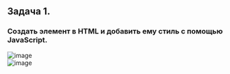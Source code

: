 ## Задача 1.   
### Создать элемент в HTML и добавить ему стиль с помощью JavaScript.  
![image](https://user-images.githubusercontent.com/113675674/217231645-f0ceda72-27b5-4a03-ab37-f2fb5be43075.png)  
![image](https://user-images.githubusercontent.com/113675674/217231728-d722a4d3-3c54-4693-84ca-3555657209f8.png)  
